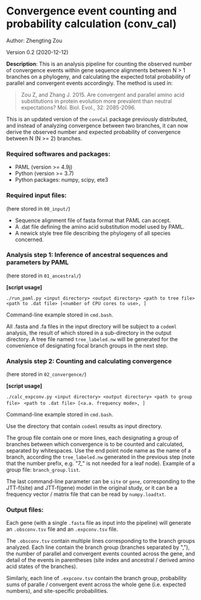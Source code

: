 # Convergence event counting and probability calculation (conv_cal)

Author: Zhengting Zou

Version 0.2 (2020-12-12)

__Description__: This is an analysis pipeline for counting the observed number of 
convergence events within gene sequence alignments between N > 1 branches 
on a phylogeny, and calculating the expected total probability of parallel and 
convergent events accordingly. The method is used in:

> Zou Z, and Zhang J. 2015. Are convergent and parallel amino acid substitutions 
in protein evolution more prevalent than neutral expectations? 
Mol. Biol. Evol., 32: 2085-2096.

This is an updated version of the `convCal` package previously distributed, and 
instead of analyzing convergence between two branches, it can now derive the 
observed number and expected probability of convergence between N (N >= 2) 
branches.

### Required softwares and packages:
 - PAML (version >= 4.9j)
 - Python (version >= 3.7)
 - Python packages: numpy, scipy, ete3

### Required input files:
(here stored in `00_input/`)
- Sequence alignment file of fasta format that PAML can accept.
- A .dat file defining the amino acid substitution model used by PAML.
- A newick style tree file describing the phylogeny of all species concerned.

### Analysis step 1: Inference of ancestral sequences and parameters by PAML
(here stored in `01_ancestral/`)

__[script usage]__

`./run_paml.py <input directory> <output directory> <path to tree file> `
`<path to .dat file> [<number of CPU cores to use>, ]`

Command-line example stored in `cmd.bash`.

All .fasta and .fa files in the input directory will be subject to a 
`codeml `analysis, the result of which stored in a sub-directory in the 
output directory. A tree file named `tree_labeled.nw` will be generated 
for the convenience of designating focal branch groups in the next step.

### Analysis step 2: Counting and calculating convergence
(here stored in `02_convergence/`)

__[script usage]__

`./calc_expconv.py <input directory> <output directory> <path to group file> `
`<path to .dat file> [<a.a. frequency mode>, ]`

Command-line example stored in `cmd.bash`.

Use the directory that contain `codeml` results as input directory. 

The group file contain one or more lines, each designating a group of 
branches between which convergence is to be counted and calculated, 
separated by whitespaces. Use the end point node name as the name 
of a branch, according the `tree_labeled.nw` generated in the previous 
step (note that the number prefix, e.g. "7\_"  is not needed for a leaf 
node). Example of a group file: `branch_group.list`.

The last command-line parameter can be `site` or `gene`, corresponding 
to the JTT-f(site) and JTT-f(gene) model in the original study, or it can be 
a frequency vector / matrix file that can be read by `numpy.loadtxt`. 

### Output files:

Each gene (with a single `.fasta` file as input into the pipeline) will 
generate an `.obsconv.tsv` file and an `.expconv.tsv` file.

The `.obsconv.tsv` contain multiple lines corresponding to the 
branch groups analyzed. Each line contain the branch group (branches 
separated by ","), the number of parallel and convergent events 
counted across the gene, and detail of the events in parentheses 
(site index and ancestral / derived amino acid states of the branches). 


Similarly, each line of `.expconv.tsv` contain the branch group, 
probability sums of paralle / convergent event across the whole gene 
(i.e. expected numbers), and site-specific probabilities.

